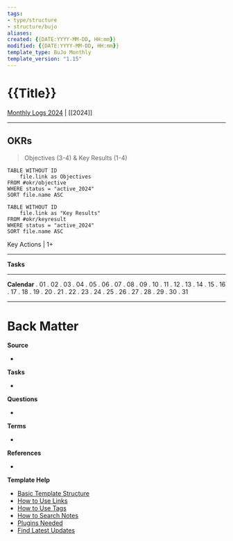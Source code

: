 ```yaml
---
tags: 
- type/structure
- structure/bujo
aliases: 
created: {{DATE:YYYY-MM-DD, HH:mm}}
modified: {{DATE:YYYY-MM-DD, HH:mm}}
template_type: BuJo Monthly
template_version: "1.15"
---
```

<!--  See "Template Help" below for using properties -->

# {{Title}}

<!-- Main STRUCTURE of my content -->
[Monthly Logs 2024](Monthly%20Logs%202024.md) | [[2024]]
___

## OKRs
> Objectives (3-4) & Key Results (1-4)
<!-- DataView table, use example and modify -->
```dataview
TABLE WITHOUT ID
	file.link as Objectives
FROM #okr/objective 
WHERE status = "active_2024"
SORT file.name ASC
```

```dataview
TABLE WITHOUT ID
	file.link as "Key Results"
FROM #okr/keyresult 
WHERE status = "active_2024"
SORT file.name ASC
```

Key Actions | 1+

___

**Tasks**


___

**Calendar**
. 01
. 02 
. 03
. 04
. 05
. 06
. 07
. 08
. 09
. 10
. 11
. 12
. 13
. 14
. 15
. 16
. 17
. 18 
. 19
. 20
. 21
. 22
. 23
. 24
. 25
. 26 
. 27
. 28
. 29
. 30
. 31

***
# Back Matter
**Source**
<!-- Always keep a link to the source- --> 
- 

**Tasks**
<!-- What remains to be done with this note? --> 
- 

**Questions**
<!-- What remains for you to consider? --> 
- 

**Terms**
<!-- Links to definition pages. -->
- 

**References**
<!-- Links to pages not referenced in the content. -->
- 

**Template Help**
<!-- Links to external help pages on GitHub. -->
- [Basic Template Structure](https://github.com/groepl/Obsidian-Templates#basic-template-structure)
- [How to Use Links](https://github.com/groepl/Obsidian-Templates#how-to-use-links)
- [How to Use Tags](https://github.com/groepl/Obsidian-Templates#how-to-use-tags)
- [How to Search Notes](https://github.com/groepl/Obsidian-Templates#how-to-search-notes)
- [Plugins Needed](https://github.com/groepl/Obsidian-Templates#obsidian-plugins-needed)
- [Find Latest Updates](https://github.com/groepl/Obsidian-Templates)
